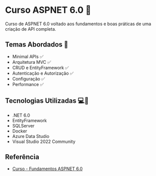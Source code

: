 
# Curso ASPNET 6.0 🚀 

Curso de ASPNET 6.0 voltado aos fundamentos e boas práticas de uma criação de API completa.



## Temas Abordados 📁

- Minimal APIs ✅
- Arquitetura MVC ✅
- CRUD e EntityFramework ✅
- Autenticação e Autorização ✅
- Configuração ✅
- Performance ✅


## Tecnologias Utilizadas 💻🔧

- .NET 6.0
- EntityFramework
- SQLServer
- Docker
- Azure Data Studio
- Visual Studio 2022 Community


## Referência

 - [Curso - Fundamentos ASPNET 6.0](https://balta.io)

